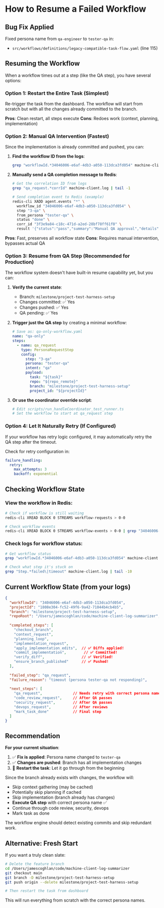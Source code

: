 # How to Resume a Failed Workflow

## Bug Fix Applied

Fixed persona name from `qa-engineer` to `tester-qa` in:
- `src/workflows/definitions/legacy-compatible-task-flow.yaml` (line 115)

## Resuming the Workflow

When a workflow times out at a step (like the QA step), you have several options:

### Option 1: Restart the Entire Task (Simplest)

Re-trigger the task from the dashboard. The workflow will start from scratch but with all the changes already committed to the branch.

**Pros**: Clean restart, all steps execute
**Cons**: Redoes work (context, planning, implementation)

### Option 2: Manual QA Intervention (Fastest)

Since the implementation is already committed and pushed, you can:

1. **Find the workflow ID from the logs**:
   ```bash
   grep "workflowId.*34046006-e6af-4db3-a050-113dca3fd054" machine-client.log | tail -5
   ```

2. **Manually send a QA completion message to Redis**:
   ```bash
   # Get the correlation ID from logs
   grep "qa_request.*corrId" machine-client.log | tail -1
   
   # Send completion event to Redis (example)
   redis-cli XADD agent.events "*" \
     workflow_id "34046006-e6af-4db3-a050-113dca3fd054" \
     step "3-qa" \
     from_persona "tester-qa" \
     status "done" \
     corr_id "3f3e9a84-c18c-471d-a2ed-28bf78ff61f0" \
     result '{"status":"pass","summary":"Manual QA approval","details":"Implementation looks good"}'
   ```

**Pros**: Fast, preserves all workflow state
**Cons**: Requires manual intervention, bypasses actual QA

### Option 3: Resume from QA Step (Recommended for Production)

The workflow system doesn't have built-in resume capability yet, but you can:

1. **Verify the current state**:
   - Branch: `milestone/project-test-harness-setup`
   - Changes committed: ✅ Yes
   - Changes pushed: ✅ Yes
   - QA pending: ✅ Yes

2. **Trigger just the QA step** by creating a minimal workflow:
   ```yaml
   # Save as: qa-only-workflow.yaml
   name: "qa-only"
   steps:
     - name: qa_request
       type: PersonaRequestStep
       config:
         step: "3-qa"
         persona: "tester-qa"
         intent: "qa"
         payload:
           task: "${task}"
           repo: "${repo_remote}"
           branch: "milestone/project-test-harness-setup"
           project_id: "${projectId}"
   ```

3. **Or use the coordinator override script**:
   ```bash
   # Edit scripts/run_handleCoordinator_test_runner.ts
   # Set the workflow to start at qa_request step
   ```

### Option 4: Let It Naturally Retry (If Configured)

If your workflow has retry logic configured, it may automatically retry the QA step after the timeout.

Check for retry configuration in:
```yaml
failure_handling:
  retry:
    max_attempts: 3
    backoff: exponential
```

## Checking Workflow State

### View the workflow in Redis:
```bash
# Check if workflow is still waiting
redis-cli XREAD BLOCK 0 STREAMS workflow-requests > 0-0

# Check workflow events
redis-cli XREAD BLOCK 0 STREAMS workflow-events > 0-0 | grep "34046006-e6af-4db3-a050-113dca3fd054"
```

### Check logs for workflow status:
```bash
# Get workflow status
grep "workflowId.*34046006-e6af-4db3-a050-113dca3fd054" machine-client.log | tail -20

# Check what step it's stuck on
grep "Step.*failed\|timeout" machine-client.log | tail -10
```

## Current Workflow State (from your logs)

```json
{
  "workflowId": "34046006-e6af-4db3-a050-113dca3fd054",
  "projectId": "1808e304-fc52-49f6-9a42-71044b4cb4b5",
  "branch": "milestone/project-test-harness-setup",
  "repoRoot": "/Users/jamescoghlan/code/machine-client-log-summarizer",
  
  "completed_steps": [
    "checkout_branch",
    "context_request", 
    "planning_loop",
    "implementation_request",
    "apply_implementation_edits",  // ✅ Diffs applied!
    "commit_implementation",        // ✅ Committed!
    "verify_diff",                 // ✅ Verified!
    "ensure_branch_published"      // ✅ Pushed!
  ],
  
  "failed_step": "qa_request",
  "failure_reason": "timeout (persona tester-qa not responding)",
  
  "next_steps": [
    "qa_request",              // Needs retry with correct persona name
    "code_review_request",     // After QA passes
    "security_request",        // After QA passes
    "devops_request",          // After reviews
    "mark_task_done"           // Final step
  ]
}
```

## Recommendation

**For your current situation**:

1. ✅ **Fix is applied**: Persona name changed to `tester-qa`
2. ✅ **Changes are pushed**: Branch has all implementation changes
3. 🔄 **Restart the task**: Let it go through from the beginning

Since the branch already exists with changes, the workflow will:
- Skip context gathering (may be cached)
- Potentially skip planning if cached
- Skip implementation (branch already has changes)
- **Execute QA step** with correct persona name ✅
- Continue through code review, security, devops
- Mark task as done

The workflow engine should detect existing commits and skip redundant work.

## Alternative: Fresh Start

If you want a truly clean slate:

```bash
# Delete the feature branch
cd /Users/jamescoghlan/code/machine-client-log-summarizer
git checkout main
git branch -D milestone/project-test-harness-setup
git push origin --delete milestone/project-test-harness-setup

# Then restart the task from dashboard
```

This will run everything from scratch with the correct persona names.
